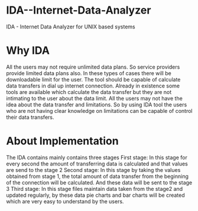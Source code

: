 # IDA--Internet-Data-Analyzer
IDA - Internet Data Analyzer for UNIX based systems

# Why IDA
All the users may not require unlimited data plans. So service providers provide limited data plans also. In these types of cases there will be downloadable limit for the user. The tool should be capable of calculate data transfers in dial up internet connection.
Already in existence some tools are available which calculate the data transfer but they are not intimating to the user about the data limit. All the users may not have the idea about the data transfer and limitations. So by using IDA tool the users who are not having clear knowledge on limitations can be capable of control their data transfers.

# About Implementation
The IDA contains mainly contains three stages
First stage: 
In this stage for every second the amount of transferring data is calculated and that values are send to the stage 2
 Second stage: 
In this stage by taking the values obtained from stage 1, the total   amount of data transfer from the beginning of the connection will be calculated.
And these data will be sent to the stage 3
Third stage: 
In this stage   files maintain data taken from the stage2 and updated regularly, by these data pie charts and bar charts will be created which are very easy to understand by the users.
